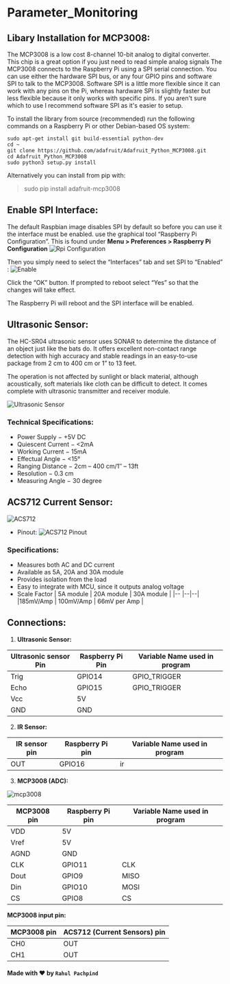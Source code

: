 # Parameter_Monitoring

## Libary Installation for MCP3008:

 The MCP3008 is a low cost 8-channel 10-bit analog to digital converter. This chip is a great option if you just need to read simple analog signals
 The MCP3008 connects to the Raspberry Pi using a SPI serial connection. You can use either the hardware SPI bus, or any four GPIO pins and software 
 SPI to talk to the MCP3008.  Software SPI is a little more flexible since it can work with any pins on the Pi, whereas hardware SPI is slightly 
 faster but less flexible because it only works with specific pins.  If you aren't sure which to use I recommend software SPI as it's easier to setup.
 
To install the library from source (recommended) run the following commands on a Raspberry Pi or other Debian-based OS system:
```
sudo apt-get install git build-essential python-dev
cd ~
git clone https://github.com/adafruit/Adafruit_Python_MCP3008.git
cd Adafruit_Python_MCP3008
sudo python3 setup.py install
```
Alternatively you can install from pip with:
>sudo pip install adafruit-mcp3008

 ## Enable SPI Interface:
 The default Raspbian image disables SPI by default so before you can use it the interface must be enabled.
 use the graphical tool “Raspberry Pi Configuration”. This is found under **Menu > Preferences > Raspberry Pi Configuration**
 ![Rpi Configuration](https://github.com/RahulP5/Parameter_Monitoring/blob/main/resourse/rpi_config.jpg)
 
 Then you simply need to select the “Interfaces” tab and set SPI to “Enabled” :
 ![Enable](https://github.com/RahulP5/Parameter_Monitoring/blob/main/resourse/enable.png)
 
 Click the “OK” button. If prompted to reboot select “Yes” so that the changes will take effect.
 
 The Raspberry Pi will reboot and the SPI interface will be enabled.
 
## Ultrasonic Sensor:
The HC-SR04 ultrasonic sensor uses SONAR to determine the distance of an object just like the bats do. It offers excellent non-contact range detection with high accuracy and stable readings in an easy-to-use package from 2 cm to 400 cm or 1” to 13 feet.

The operation is not affected by sunlight or black material, although acoustically, soft materials like cloth can be difficult to detect. It comes complete with ultrasonic transmitter and receiver module.

![Ultrasonic Sensor](https://github.com/RahulP5/Parameter_Monitoring/blob/main/resourse/ultrasonic_sensor.jpg)

### Technical Specifications:
* Power Supply − +5V DC
* Quiescent Current − <2mA
* Working Current − 15mA
* Effectual Angle − <15°
* Ranging Distance − 2cm – 400 cm/1″ – 13ft
* Resolution − 0.3 cm
* Measuring Angle − 30 degree

## ACS712 Current Sensor:
![ACS712](https://github.com/RahulP5/Parameter_Monitoring/blob/main/resourse/ACS712-Current-Sensor-Module.jpg)

* Pinout:
![ACS712 Pinout](https://github.com/RahulP5/Parameter_Monitoring/blob/main/resourse/ACS712-Current-Sensor-Pinout.png)

### Specifications:
* Measures both AC and DC current
* Available as 5A, 20A and 30A module
* Provides isolation from the load
* Easy to integrate with MCU, since it outputs analog voltage
* Scale Factor
| 5A module | 20A module | 30A module |
|-- |--|--|
|185mV/Amp | 100mV/Amp | 66mV per Amp |



## Connections:
1. **Ultrasonic Sensor:**

  | Ultrasonic sensor Pin| Raspberry Pi Pin| Variable Name used in program|
  |----------------------|-----------------|-----------------------------|
  | Trig | GPIO14|GPIO_TRIGGER|
  | Echo | GPIO15|GPIO_TRIGGER|
  | Vcc | 5V | |
  | GND | GND | |
  
2. **IR Sensor:**
  
  | IR sensor pin | Raspberry Pi pin | Variable Name used in program|
  |------------|-------|-----------|
  | OUT | GPIO16 | ir |
  
3. **MCP3008 (ADC):**

![mcp3008](https://github.com/RahulP5/Parameter_Monitoring/blob/main/resourse/mcp3008pin.gif)

  | MCP3008 pin | Raspberry Pi pin | Variable Name used in program|
  |--|--|--|
  | VDD | 5V | |
  | Vref | 5V | |
  |AGND | GND | |
  | CLK | GPIO11 | CLK |
  | Dout | GPIO9 | MISO |
  | Din | GPIO10 | MOSI |
  | CS | GPIO8 | CS |
  
  **MCP3008 input pin:**
  
  | MCP3008 pin | ACS712 (Current Sensors) pin |
  |----|---|
  | CH0 | OUT |
  | CH1 | OUT |
 
 
#### Made with ♥ by `Rahul Pachpind`
